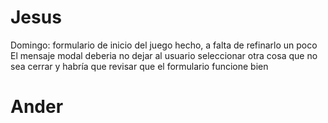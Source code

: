 
# Jesus
Domingo: formulario de inicio del juego hecho, a falta de refinarlo un poco
El mensaje modal deberia no dejar al usuario seleccionar otra cosa que no sea cerrar
y habría que revisar que el formulario funcione bien



# Ander


